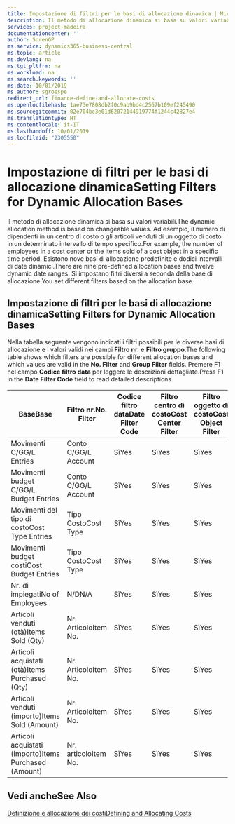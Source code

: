 ```yaml
---
title: Impostazione di filtri per le basi di allocazione dinamica | Microsoft Docs
description: Il metodo di allocazione dinamica si basa su valori variabili. Ad esempio, il numero di dipendenti in un centro di costo o gli articoli venduti di un oggetto di costo in un determinato intervallo di tempo specifico. Esistono nove basi di allocazione predefinite e dodici intervalli di date dinamici. Si impostano filtri diversi a seconda della base di allocazione.
services: project-madeira
documentationcenter: ''
author: SorenGP
ms.service: dynamics365-business-central
ms.topic: article
ms.devlang: na
ms.tgt_pltfrm: na
ms.workload: na
ms.search.keywords: ''
ms.date: 10/01/2019
ms.author: sgroespe
redirect_url: finance-define-and-allocate-costs
ms.openlocfilehash: 1ae73e7808db2f0c9ab9bd4c2567b109ef245490
ms.sourcegitcommit: 02e704bc3e01d62072144919774f1244c42827e4
ms.translationtype: HT
ms.contentlocale: it-IT
ms.lasthandoff: 10/01/2019
ms.locfileid: "2305550"
---
```

# <a name="setting-filters-for-dynamic-allocation-bases"></a><span data-ttu-id="7a6fd-106">Impostazione di filtri per le basi di allocazione dinamica</span><span class="sxs-lookup"><span data-stu-id="7a6fd-106">Setting Filters for Dynamic Allocation Bases</span></span>
<span data-ttu-id="7a6fd-107">Il metodo di allocazione dinamica si basa su valori variabili.</span><span class="sxs-lookup"><span data-stu-id="7a6fd-107">The dynamic allocation method is based on changeable values.</span></span> <span data-ttu-id="7a6fd-108">Ad esempio, il numero di dipendenti in un centro di costo o gli articoli venduti di un oggetto di costo in un determinato intervallo di tempo specifico.</span><span class="sxs-lookup"><span data-stu-id="7a6fd-108">For example, the number of employees in a cost center or the items sold of a cost object in a specific time period.</span></span> <span data-ttu-id="7a6fd-109">Esistono nove basi di allocazione predefinite e dodici intervalli di date dinamici.</span><span class="sxs-lookup"><span data-stu-id="7a6fd-109">There are nine pre-defined allocation bases and twelve dynamic date ranges.</span></span> <span data-ttu-id="7a6fd-110">Si impostano filtri diversi a seconda della base di allocazione.</span><span class="sxs-lookup"><span data-stu-id="7a6fd-110">You set different filters based on the allocation base.</span></span>  

## <a name="setting-filters-for-dynamic-allocation-bases"></a><span data-ttu-id="7a6fd-111">Impostazione di filtri per le basi di allocazione dinamica</span><span class="sxs-lookup"><span data-stu-id="7a6fd-111">Setting Filters for Dynamic Allocation Bases</span></span>  
 <span data-ttu-id="7a6fd-112">Nella tabella seguente vengono indicati i filtri possibili per le diverse basi di allocazione e i valori validi nei campi **Filtro nr.** e **Filtro gruppo**.</span><span class="sxs-lookup"><span data-stu-id="7a6fd-112">The following table shows which filters are possible for different allocation bases and which values are valid in the **No. Filter** and **Group Filter** fields.</span></span> <span data-ttu-id="7a6fd-113">Premere F1 nel campo **Codice filtro data** per leggere le descrizioni dettagliate.</span><span class="sxs-lookup"><span data-stu-id="7a6fd-113">Press F1 in the **Date Filter Code** field to read detailed descriptions.</span></span>  

|<span data-ttu-id="7a6fd-114">**Base**</span><span class="sxs-lookup"><span data-stu-id="7a6fd-114">**Base**</span></span>|<span data-ttu-id="7a6fd-115">**Filtro nr.**</span><span class="sxs-lookup"><span data-stu-id="7a6fd-115">**No. Filter**</span></span>|<span data-ttu-id="7a6fd-116">**Codice filtro data**</span><span class="sxs-lookup"><span data-stu-id="7a6fd-116">**Date Filter Code**</span></span>|<span data-ttu-id="7a6fd-117">**Filtro centro di costo**</span><span class="sxs-lookup"><span data-stu-id="7a6fd-117">**Cost Center Filter**</span></span>|<span data-ttu-id="7a6fd-118">**Filtro oggetto di costo**</span><span class="sxs-lookup"><span data-stu-id="7a6fd-118">**Cost Object Filter**</span></span>|<span data-ttu-id="7a6fd-119">**Filtro gruppo**</span><span class="sxs-lookup"><span data-stu-id="7a6fd-119">**Group Filter**</span></span>|  
|--------------|----------------------------------------|----------------------------------------------|------------------------------------------------|------------------------------------------------|------------------------------------------|  
|<span data-ttu-id="7a6fd-120">Movimenti C/G</span><span class="sxs-lookup"><span data-stu-id="7a6fd-120">G/L Entries</span></span>|<span data-ttu-id="7a6fd-121">Conto C/G</span><span class="sxs-lookup"><span data-stu-id="7a6fd-121">G/L Account</span></span>|<span data-ttu-id="7a6fd-122">Sì</span><span class="sxs-lookup"><span data-stu-id="7a6fd-122">Yes</span></span>|<span data-ttu-id="7a6fd-123">Sì</span><span class="sxs-lookup"><span data-stu-id="7a6fd-123">Yes</span></span>|<span data-ttu-id="7a6fd-124">Sì</span><span class="sxs-lookup"><span data-stu-id="7a6fd-124">Yes</span></span>|<span data-ttu-id="7a6fd-125">N/D</span><span class="sxs-lookup"><span data-stu-id="7a6fd-125">N/A</span></span>|  
|<span data-ttu-id="7a6fd-126">Movimenti budget C/G</span><span class="sxs-lookup"><span data-stu-id="7a6fd-126">G/L Budget Entries</span></span>|<span data-ttu-id="7a6fd-127">Conto C/G</span><span class="sxs-lookup"><span data-stu-id="7a6fd-127">G/L Account</span></span>|<span data-ttu-id="7a6fd-128">Sì</span><span class="sxs-lookup"><span data-stu-id="7a6fd-128">Yes</span></span>|<span data-ttu-id="7a6fd-129">Sì</span><span class="sxs-lookup"><span data-stu-id="7a6fd-129">Yes</span></span>|<span data-ttu-id="7a6fd-130">Sì</span><span class="sxs-lookup"><span data-stu-id="7a6fd-130">Yes</span></span>|<span data-ttu-id="7a6fd-131">Nome budget C/G</span><span class="sxs-lookup"><span data-stu-id="7a6fd-131">G/L Budget Name</span></span>|  
|<span data-ttu-id="7a6fd-132">Movimenti del tipo di costo</span><span class="sxs-lookup"><span data-stu-id="7a6fd-132">Cost Type Entries</span></span>|<span data-ttu-id="7a6fd-133">Tipo Costo</span><span class="sxs-lookup"><span data-stu-id="7a6fd-133">Cost Type</span></span>|<span data-ttu-id="7a6fd-134">Sì</span><span class="sxs-lookup"><span data-stu-id="7a6fd-134">Yes</span></span>|<span data-ttu-id="7a6fd-135">Sì</span><span class="sxs-lookup"><span data-stu-id="7a6fd-135">Yes</span></span>|<span data-ttu-id="7a6fd-136">Sì</span><span class="sxs-lookup"><span data-stu-id="7a6fd-136">Yes</span></span>|<span data-ttu-id="7a6fd-137">N/D</span><span class="sxs-lookup"><span data-stu-id="7a6fd-137">N/A</span></span>|  
|<span data-ttu-id="7a6fd-138">Movimenti budget costi</span><span class="sxs-lookup"><span data-stu-id="7a6fd-138">Cost Budget Entries</span></span>|<span data-ttu-id="7a6fd-139">Tipo Costo</span><span class="sxs-lookup"><span data-stu-id="7a6fd-139">Cost Type</span></span>|<span data-ttu-id="7a6fd-140">Sì</span><span class="sxs-lookup"><span data-stu-id="7a6fd-140">Yes</span></span>|<span data-ttu-id="7a6fd-141">Sì</span><span class="sxs-lookup"><span data-stu-id="7a6fd-141">Yes</span></span>|<span data-ttu-id="7a6fd-142">Sì</span><span class="sxs-lookup"><span data-stu-id="7a6fd-142">Yes</span></span>|<span data-ttu-id="7a6fd-143">Nome Budget</span><span class="sxs-lookup"><span data-stu-id="7a6fd-143">Budget Name</span></span>|  
|<span data-ttu-id="7a6fd-144">Nr. di impiegati</span><span class="sxs-lookup"><span data-stu-id="7a6fd-144">No of Employees</span></span>|<span data-ttu-id="7a6fd-145">N/D</span><span class="sxs-lookup"><span data-stu-id="7a6fd-145">N/A</span></span>|<span data-ttu-id="7a6fd-146">Sì</span><span class="sxs-lookup"><span data-stu-id="7a6fd-146">Yes</span></span>|<span data-ttu-id="7a6fd-147">Sì</span><span class="sxs-lookup"><span data-stu-id="7a6fd-147">Yes</span></span>|<span data-ttu-id="7a6fd-148">Sì</span><span class="sxs-lookup"><span data-stu-id="7a6fd-148">Yes</span></span>|<span data-ttu-id="7a6fd-149">N/D</span><span class="sxs-lookup"><span data-stu-id="7a6fd-149">N/A</span></span>|  
|<span data-ttu-id="7a6fd-150">Articoli venduti (qtà)</span><span class="sxs-lookup"><span data-stu-id="7a6fd-150">Items Sold (Qty)</span></span>|<span data-ttu-id="7a6fd-151">Nr. Articolo</span><span class="sxs-lookup"><span data-stu-id="7a6fd-151">Item No.</span></span>|<span data-ttu-id="7a6fd-152">Sì</span><span class="sxs-lookup"><span data-stu-id="7a6fd-152">Yes</span></span>|<span data-ttu-id="7a6fd-153">Sì</span><span class="sxs-lookup"><span data-stu-id="7a6fd-153">Yes</span></span>|<span data-ttu-id="7a6fd-154">Sì</span><span class="sxs-lookup"><span data-stu-id="7a6fd-154">Yes</span></span>|<span data-ttu-id="7a6fd-155">Cat. reg. magazzino</span><span class="sxs-lookup"><span data-stu-id="7a6fd-155">Inventory Posting Group</span></span>|  
|<span data-ttu-id="7a6fd-156">Articoli acquistati (qtà)</span><span class="sxs-lookup"><span data-stu-id="7a6fd-156">Items Purchased (Qty)</span></span>|<span data-ttu-id="7a6fd-157">Nr. Articolo</span><span class="sxs-lookup"><span data-stu-id="7a6fd-157">Item No.</span></span>|<span data-ttu-id="7a6fd-158">Sì</span><span class="sxs-lookup"><span data-stu-id="7a6fd-158">Yes</span></span>|<span data-ttu-id="7a6fd-159">Sì</span><span class="sxs-lookup"><span data-stu-id="7a6fd-159">Yes</span></span>|<span data-ttu-id="7a6fd-160">Sì</span><span class="sxs-lookup"><span data-stu-id="7a6fd-160">Yes</span></span>|<span data-ttu-id="7a6fd-161">Cat. reg. magazzino</span><span class="sxs-lookup"><span data-stu-id="7a6fd-161">Inventory Posting Group</span></span>|  
|<span data-ttu-id="7a6fd-162">Articoli venduti (importo)</span><span class="sxs-lookup"><span data-stu-id="7a6fd-162">Items Sold (Amount)</span></span>|<span data-ttu-id="7a6fd-163">Nr. Articolo</span><span class="sxs-lookup"><span data-stu-id="7a6fd-163">Item No.</span></span>|<span data-ttu-id="7a6fd-164">Sì</span><span class="sxs-lookup"><span data-stu-id="7a6fd-164">Yes</span></span>|<span data-ttu-id="7a6fd-165">Sì</span><span class="sxs-lookup"><span data-stu-id="7a6fd-165">Yes</span></span>|<span data-ttu-id="7a6fd-166">Sì</span><span class="sxs-lookup"><span data-stu-id="7a6fd-166">Yes</span></span>|<span data-ttu-id="7a6fd-167">Cat. reg. magazzino</span><span class="sxs-lookup"><span data-stu-id="7a6fd-167">Inventory Posting Group</span></span>|  
|<span data-ttu-id="7a6fd-168">Articoli acquistati (importo)</span><span class="sxs-lookup"><span data-stu-id="7a6fd-168">Items Purchased (Amount)</span></span>|<span data-ttu-id="7a6fd-169">Nr. articolo</span><span class="sxs-lookup"><span data-stu-id="7a6fd-169">Item No.</span></span>|<span data-ttu-id="7a6fd-170">Sì</span><span class="sxs-lookup"><span data-stu-id="7a6fd-170">Yes</span></span>|<span data-ttu-id="7a6fd-171">Sì</span><span class="sxs-lookup"><span data-stu-id="7a6fd-171">Yes</span></span>|<span data-ttu-id="7a6fd-172">Sì</span><span class="sxs-lookup"><span data-stu-id="7a6fd-172">Yes</span></span>|<span data-ttu-id="7a6fd-173">Gruppo registrazione magazzino</span><span class="sxs-lookup"><span data-stu-id="7a6fd-173">Inventory Posting Group</span></span>|  

## <a name="see-also"></a><span data-ttu-id="7a6fd-174">Vedi anche</span><span class="sxs-lookup"><span data-stu-id="7a6fd-174">See Also</span></span>  
[<span data-ttu-id="7a6fd-175">Definizione e allocazione dei costi</span><span class="sxs-lookup"><span data-stu-id="7a6fd-175">Defining and Allocating Costs</span></span>](finance-define-and-allocate-costs.md)
